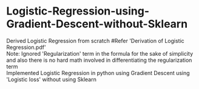 # Logistic-Regression-using-Gradient-Descent-without-Sklearn
Derived Logistic Regression from scratch #Refer 'Derivation of Logistic Regression.pdf'<br>
Note: Ignored 'Regularization' term in the formula for the sake of simplicity and also there is no hard math involved in differentiating the regularization term <br>
Implemented Logistic Regression in python using Gradient Descent using 'Logistic loss' without using Sklearn<br>
